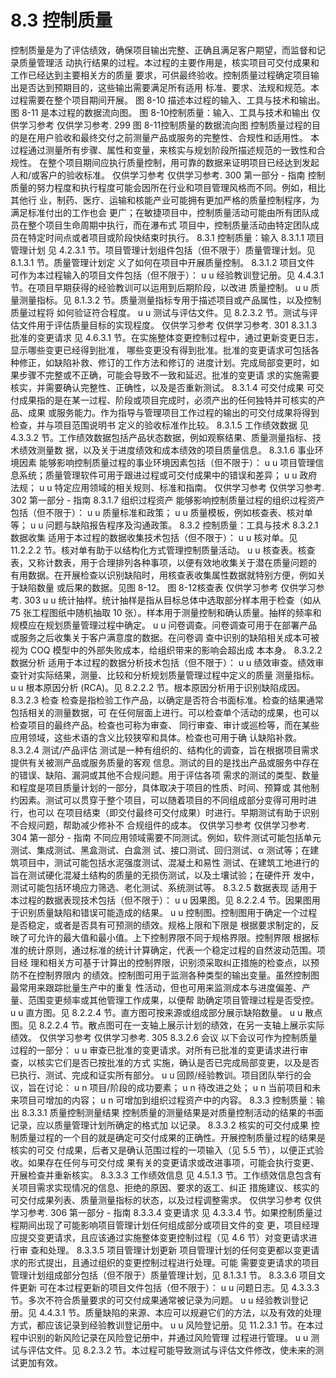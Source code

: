# 8.3 控制质量
控制质量是为了评估绩效，确保项目输出完整、正确且满足客户期望，而监督和记录质量管理活
动执行结果的过程。本过程的主要作用是，核实项目可交付成果和工作已经达到主要相关方的质量
要求，可供最终验收。控制质量过程确定项目输出是否达到预期目的，这些输出需要满足所有适用
标准、要求、法规和规范。本过程需要在整个项目期间开展。
图 8-10 描述本过程的输入、工具与技术和输出。图 8-11 是本过程的数据流向图。
图 8-10控制质量：输入、工具与技术和输出
仅供学习参考 仅供学习参考.
299
图 8-11控制质量的数据流向图
控制质量过程的目的是在用户验收和最终交付之前测量产品或服务的完整性、合规性和适用性。
本过程通过测量所有步骤、属性和变量，来核实与规划阶段所描述规范的一致性和合规性。
在整个项目期间应执行质量控制，用可靠的数据来证明项目已经达到发起人和/或客户的验收标准。
仅供学习参考 仅供学习参考.
300  第一部分 - 指南
控制质量的努力程度和执行程度可能会因所在行业和项目管理风格而不同。例如，相比其他行
业，制药、医疗、运输和核能产业可能拥有更加严格的质量控制程序，为满足标准付出的工作也会
更广；在敏捷项目中，控制质量活动可能由所有团队成员在整个项目生命周期中执行，而在瀑布式
项目中，控制质量活动由特定团队成员在特定时间点或者项目或阶段快结束时执行。
8.3.1 控制质量：输入
8.3.1.1 项目管理计划
见 4.2.3.1 节。项目管理计划组件包括（但不限于）质量管理计划。见 8.1.3.1 节。质量管理计划定
义了如何在项目中开展质量控制。
8.3.1.2 项目文件
可作为本过程输入的项目文件包括（但不限于）：
u u 经验教训登记册。见 4.4.3.1 节。在项目早期获得的经验教训可以运用到后期阶段，以改进
质量控制。
u u 质量测量指标。见 8.1.3.2 节。质量测量指标专用于描述项目或产品属性，以及控制质量过程将
如何验证符合程度。
u u 测试与评估文件。见 8.2.3.2 节。测试与评估文件用于评估质量目标的实现程度。
仅供学习参考 仅供学习参考.
301
8.3.1.3 批准的变更请求
见 4.6.3.1 节。在实施整体变更控制过程中，通过更新变更日志，显示哪些变更已经得到批准，
哪些变更没有得到批准。批准的变更请求可包括各种修正，如缺陷补救、修订的工作方法和修订的
进度计划。完成局部变更时，如果步骤不完整或不正确，可能会导致不一致和延迟。批准的变更请
求的实施需要核实，并需要确认完整性、正确性，以及是否重新测试。
8.3.1.4 可交付成果
可交付成果指的是在某一过程、阶段或项目完成时，必须产出的任何独特并可核实的产品、成果
或服务能力。作为指导与管理项目工作过程的输出的可交付成果将得到检查，并与项目范围说明书
定义的验收标准作比较。
8.3.1.5 工作绩效数据
见 4.3.3.2 节。工作绩效数据包括产品状态数据，例如观察结果、质量测量指标、技术绩效测量数
据，以及关于进度绩效和成本绩效的项目质量信息。
8.3.1.6 事业环境因素
能够影响控制质量过程的事业环境因素包括（但不限于）：
u u 项目管理信息系统；质量管理软件可用于跟进过程或可交付成果中的错误和差异；
u u 政府法规；
u u 特定应用领域的相关规则、标准和指南。
仅供学习参考 仅供学习参考.
302  第一部分 - 指南
8.3.1.7 组织过程资产
能够影响控制质量过程的组织过程资产包括（但不限于）：
u u 质量标准和政策；
u u 质量模板，例如核查表、核对单等；
u u 问题与缺陷报告程序及沟通政策。
8.3.2 控制质量：工具与技术
8.3.2.1 数据收集
适用于本过程的数据收集技术包括（但不限于）：
u u 核对单。见 11.2.2.2 节。核对单有助于以结构化方式管理控制质量活动。
u u 核查表。核查表，又称计数表，用于合理排列各种事项，以便有效地收集关于潜在质量问题的
有用数据。在开展检查以识别缺陷时，用核查表收集属性数据就特别方便，例如关于缺陷数量
或后果的数据。见图 8-12。
图 8-12核查表
仅供学习参考 仅供学习参考.
303
u u 统计抽样。统计抽样是指从目标总体中选取部分样本用于检查（如从 75 张工程图纸中随机抽取
10 张）。样本用于测量控制和确认质量。抽样的频率和规模应在规划质量管理过程中确定。
u u 问卷调查。问卷调查可用于在部署产品或服务之后收集关于客户满意度的数据。在问卷调
查中识别的缺陷相关成本可被视为 COQ 模型中的外部失败成本，给组织带来的影响会超出成
本本身。
8.3.2.2 数据分析
适用于本过程的数据分析技术包括（但不限于）：
u u 绩效审查。绩效审查针对实际结果，测量、比较和分析规划质量管理过程中定义的质量
测量指标。
u u 根本原因分析 (RCA)。见 8.2.2.2 节。根本原因分析用于识别缺陷成因。
8.3.2.3 检查
检查是指检验工作产品，以确定是否符合书面标准。检查的结果通常包括相关的测量数据，可
在任何层面上进行。可以检查单个活动的成果，也可以检查项目的最终产品。检查也可称为审查、
同行审查、审计或巡检等，而在某些应用领域，这些术语的含义比较狭窄和具体。检查也可用于确
认缺陷补救。
8.3.2.4 测试/产品评估
测试是一种有组织的、结构化的调查，旨在根据项目需求提供有关被测产品或服务质量的客观
信息。测试的目的是找出产品或服务中存在的错误、缺陷、漏洞或其他不合规问题。用于评估各项
需求的测试的类型、数量和程度是项目质量计划的一部分，具体取决于项目的性质、时间、预算或
其他制约因素。测试可以贯穿于整个项目，可以随着项目的不同组成部分变得可用时进行，也可以
在项目结束（即交付最终可交付成果）时进行。早期测试有助于识别不合规问题，帮助减少修补不
合规组件的成本。
仅供学习参考 仅供学习参考.
304  第一部分 - 指南
不同应用领域需要不同测试。例如，软件测试可能包括单元测试、集成测试、黑盒测试、白盒测
试、接口测试、回归测试、α 测试等；在建筑项目中，测试可能包括水泥强度测试、混凝土和易性
测试、在建筑工地进行的旨在测试硬化混凝土结构的质量的无损伤测试，以及土壤试验；在硬件开
发中，测试可能包括环境应力筛选、老化测试、系统测试等。
8.3.2.5 数据表现
适用于本过程的数据表现技术包括（但不限于）：
u u 因果图。见 8.2.2.4 节。因果图用于识别质量缺陷和错误可能造成的结果。
u u 控制图。控制图用于确定一个过程是否稳定，或者是否具有可预测的绩效。规格上限和下限是
根据要求制定的，反映了可允许的最大值和最小值。上下控制界限不同于规格界限。控制界限
根据标准的统计原则，通过标准的统计计算确定，代表一个稳定过程的自然波动范围。项目经
理和相关方可基于计算出的控制界限，识别须采取纠正措施的检查点，以预防不在控制界限内
的绩效。控制图可用于监测各种类型的输出变量。虽然控制图最常用来跟踪批量生产中的重复
性活动，但也可用来监测成本与进度偏差、产量、范围变更频率或其他管理工作成果，以便帮
助确定项目管理过程是否受控。
u u 直方图。见 8.2.2.4 节。直方图可按来源或组成部分展示缺陷数量。
u u 散点图。见 8.2.2.4 节。散点图可在一支轴上展示计划的绩效，在另一支轴上展示实际绩效。
仅供学习参考 仅供学习参考.
305
8.3.2.6 会议
以下会议可作为控制质量过程的一部分：
u u 审查已批准的变更请求。对所有已批准的变更请求进行审查，以核实它们是否已按批准的方式
实施，确认是否已完成局部变更，以及是否已执行、测试、完成和证实所有部分。
u u 回顾/经验教训。项目团队举行的会议，旨在讨论：
u n 项目/阶段的成功要素；
u n 待改进之处；
u n 当前项目和未来项目可增加的内容；
u n 可增加到组织过程资产中的内容。
8.3.3 控制质量：输出
8.3.3.1 质量控制测量结果
控制质量的测量结果是对质量控制活动的结果的书面记录，应以质量管理计划所确定的格式加
以记录。
8.3.3.2 核实的可交付成果
控制质量过程的一个目的就是确定可交付成果的正确性。开展控制质量过程的结果是核实的可交
付成果，后者又是确认范围过程的一项输入（见 5.5 节），以便正式验收。如果存在任何与可交付成
果有关的变更请求或改进事项，可能会执行变更、开展检查并重新核实。
8.3.3.3 工作绩效信息
见 4.5.1.3 节。工作绩效信息包含有关项目需求实现情况的信息、拒绝的原因、要求的返工、纠正
措施建议、核实的可交付成果列表、质量测量指标的状态，以及过程调整需求。
仅供学习参考 仅供学习参考.
306  第一部分 - 指南
8.3.3.4 变更请求
见 4.3.3.4 节。如果控制质量过程期间出现了可能影响项目管理计划任何组成部分或项目文件的变
更，项目经理应提交变更请求，且应该通过实施整体变更控制过程（见 4.6 节）对变更请求进行审
查和处理。
8.3.3.5 项目管理计划更新
项目管理计划的任何变更都以变更请求的形式提出，且通过组织的变更控制过程进行处理。可能
需要变更请求的项目管理计划组成部分包括（但不限于）质量管理计划，见 8.1.3.1 节。
8.3.3.6 项目文件更新
可在本过程更新的项目文件包括（但不限于）：
u u 问题日志。见 4.3.3.3 节。多次不符合质量要求的可交付成果通常被记录为问题。
u u 经验教训登记册。见 4.4.3.1 节。质量缺陷的来源、本应可以规避它们的方法，以及有效的处理
方式，都应该记录到经验教训登记册中。
u u 风险登记册。见 11.2.3.1 节。在本过程中识别的新风险记录在风险登记册中，并通过风险管理
过程进行管理。
u u 测试与评估文件。见 8.2.3.2 节。本过程可能导致测试与评估文件修改，使未来的测试更加有效。